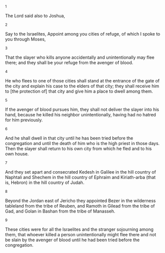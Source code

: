 <sup>1</sup> 

The Lord said also to Joshua, 

<sup>2</sup> 

Say to the Israelites, Appoint among you cities of refuge, of which I spoke to you through Moses, 

<sup>3</sup> 

That the slayer who kills anyone accidentally and unintentionally may flee there; and they shall be your refuge from the avenger of blood. 

<sup>4</sup> 

He who flees to one of those cities shall stand at the entrance of the gate of the city and explain his case to the elders of that city; they shall receive him to [the protection of] that city and give him a place to dwell among them. 

<sup>5</sup> 

If the avenger of blood pursues him, they shall not deliver the slayer into his hand, because he killed his neighbor unintentionally, having had no hatred for him previously. 

<sup>6</sup> 

And he shall dwell in that city until he has been tried before the congregation and until the death of him who is the high priest in those days. Then the slayer shall return to his own city from which he fled and to his own house. 

<sup>7</sup> 

And they set apart and consecrated Kedesh in Galilee in the hill country of Naphtali and Shechem in the hill country of Ephraim and Kiriath-arba (that is, Hebron) in the hill country of Judah. 

<sup>8</sup> 

Beyond the Jordan east of Jericho they appointed Bezer in the wilderness tableland from the tribe of Reuben, and Ramoth in Gilead from the tribe of Gad, and Golan in Bashan from the tribe of Manasseh. 

<sup>9</sup> 

These cities were for all the Israelites and the stranger sojourning among them, that whoever killed a person unintentionally might flee there and not be slain by the avenger of blood until he had been tried before the congregation.